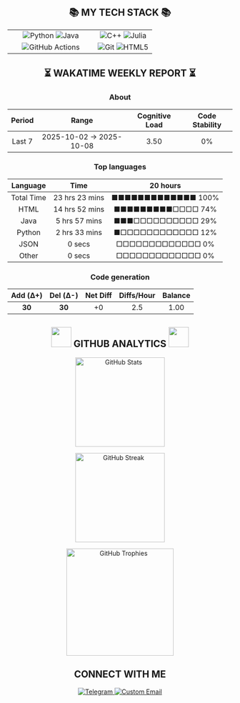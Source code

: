 <div align="center">
<h2 align="center">📚 MY TECH STACK 📚</h2>

<table style="width: 100%; border: none;">
  <!-- Первая строка -->
  <tr>
    <td align="center" valign="middle" style="width: 60%">
      <img src="https://img.shields.io/badge/Python-3776AB?style=for-the-badge&logo=python&logoColor=white" alt="Python">
      <img src="https://img.shields.io/badge/java-ed8b00?style=for-the-badge&logo=springboot&logoColor=ffffff" alt="Java">
    </td>
    <td align="center" valign="middle" style="width: 60%">
      <img src="https://img.shields.io/badge/C++-FF55FA?style=for-the-badge&logo=c%2B%2B&logoColor=white" alt="C++">
      <img src="https://img.shields.io/badge/Julia-9929bd?style=for-the-badge&logo=Julia&logoColor=ffffff" alt="Julia">
    </td>
  </tr>
  <!-- Вторая строка -->
  <tr>
    <td align="center" valign="middle" style="width: 60%">
      <img src="https://img.shields.io/badge/GitHub_Actions-2088FF?style=for-the-badge&logo=github-actions&logoColor=white" alt="GitHub Actions">
    </td>
    <td align="center" valign="middle" style="width: 60%">
      <img src="https://img.shields.io/badge/Git-F05032?style=for-the-badge&logo=git&logoColor=white" alt="Git">
      <img src="https://img.shields.io/badge/HTML5-f05032?style=for-the-badge&logo=html5&logoColor=ffffff" alt="HTML5">
    </td>
  </tr>
</table>
</div>

<!--START_SECTION:waka-->
<div align='center'>

## ⏳ WAKATIME WEEKLY REPORT ⏳

### About

| Period | Range | Cognitive Load | Code Stability |
|:------:|:-----:|:--------------:|:--------------:|
| Last 7 | 2025-10-02 → 2025-10-08 | 3.50 | 0% |

### Top languages

| Language | Time | 20 hours |
|:--------:|:----:|:-----:|
| Total Time | 23 hrs 23 mins | ■■■■■■■■■■■■■ 100% |
| HTML | 14 hrs 52 mins | ■■■■■■■■■□□□□ 74% |
| Java | 5 hrs 57 mins | ■■■□□□□□□□□□□ 29% |
| Python | 2 hrs 33 mins | ■□□□□□□□□□□□□ 12% |
| JSON | 0 secs | □□□□□□□□□□□□□ 0% |
| Other | 0 secs | □□□□□□□□□□□□□ 0% |

### Code generation

| Add (Δ+) | Del (Δ-) | Net Diff | Diffs/Hour | Balance |
|:---------:|:-----------:|:----------:|:-----------:|:-------:|
| **30** | **30** | +0 | 2.5 | 1.00 |

</div>
<!--END_SECTION:waka-->

<div align="center">
  <h2 align="center">
    <img src="https://media.giphy.com/media/v1.Y2lkPWVjZjA1ZTQ3Ymp6ZHZzdm8xcTUxZDU4YnNuNXhoM2I4NnBqdm85NHN2cmhkYzdidCZlcD12MV9zdGlja2Vyc19yZWxhdGVkJmN0PXM/LPfKg9FjGEPKn5lcnZ/giphy.gif" width="45px"/>
    GITHUB ANALYTICS
    <img src="https://media.giphy.com/media/v1.Y2lkPWVjZjA1ZTQ3Ymp6ZHZzdm8xcTUxZDU4YnNuNXhoM2I4NnBqdm85NHN2cmhkYzdidCZlcD12MV9zdGlja2Vyc19yZWxhdGVkJmN0PXM/YMjgqsmn5131Y4tYY6/giphy.gif" width="45px"/>
</h2>

  <!-- GitHub Stats -->
  <img src="https://github-readme-stats-sigma-five.vercel.app/api?username=EgoruZz&show_icons=true&count_private=true&disable_animations=true" 
       height="200" 
       alt="GitHub Stats"
       style="display: block; margin: 10px auto;"/>

  <!-- Streak Stats -->
  <img src="https://streak-stats.demolab.com?user=EgoruZz" 
       height="200" 
       alt="GitHub Streak"
       style="display: block; margin: 10px auto;"/>

  <!-- Trophies -->
  <img src="https://github-profile-trophy.vercel.app/?username=EgoruZz&column=4&margin-w=15&margin-h=15" 
       height="240" 
       alt="GitHub Trophies"
       style="display: block; margin: 10px auto;"/>
</div>

<div align="center">
<h2 align="center">CONNECT WITH ME</h2>
</div>

<p align="center">
  <a href="https://t.me/gggggzks" target="_blank">
    <img src="https://img.shields.io/badge/Telegram-2CA5E0?style=for-the-badge&logo=telegram&logoColor=white" alt="Telegram">
  </a>
  <a href="mailto:egor.s.sergeev@mail.ru">
    <img src="https://img.shields.io/badge/My_Email-FF5733?style=for-the-badge" alt="Custom Email">
  </a>
</p>

